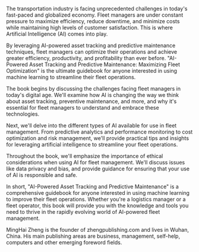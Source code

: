 
The transportation industry is facing unprecedented challenges in today's fast-paced and globalized economy. Fleet managers are under constant pressure to maximize efficiency, reduce downtime, and minimize costs while maintaining high levels of customer satisfaction. This is where Artificial Intelligence (AI) comes into play.

By leveraging AI-powered asset tracking and predictive maintenance techniques, fleet managers can optimize their operations and achieve greater efficiency, productivity, and profitability than ever before. "AI-Powered Asset Tracking and Predictive Maintenance: Maximizing Fleet Optimization" is the ultimate guidebook for anyone interested in using machine learning to streamline their fleet operations.

The book begins by discussing the challenges facing fleet managers in today's digital age. We'll examine how AI is changing the way we think about asset tracking, preventive maintenance, and more, and why it's essential for fleet managers to understand and embrace these technologies.

Next, we'll delve into the different types of AI available for use in fleet management. From predictive analytics and performance monitoring to cost optimization and risk management, we'll provide practical tips and insights for leveraging artificial intelligence to streamline your fleet operations.

Throughout the book, we'll emphasize the importance of ethical considerations when using AI for fleet management. We'll discuss issues like data privacy and bias, and provide guidance for ensuring that your use of AI is responsible and safe.

In short, "AI-Powered Asset Tracking and Predictive Maintenance" is a comprehensive guidebook for anyone interested in using machine learning to improve their fleet operations. Whether you're a logistics manager or a fleet operator, this book will provide you with the knowledge and tools you need to thrive in the rapidly evolving world of AI-powered fleet management.

MingHai Zheng is the founder of zhengpublishing.com and lives in Wuhan, China. His main publishing areas are business, management, self-help, computers and other emerging foreword fields.
